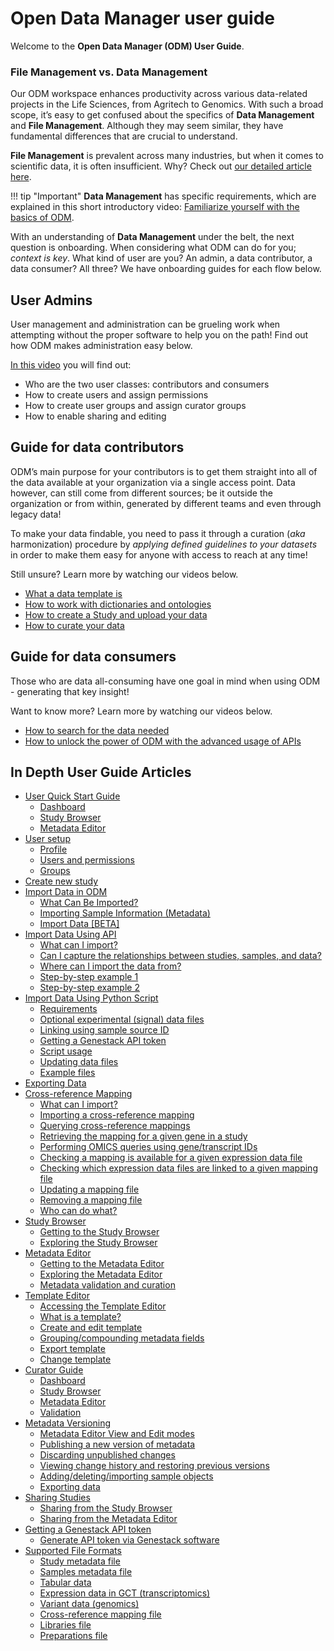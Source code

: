 # Open Data Manager user guide

Welcome to the **Open Data Manager (ODM) User Guide**.

### File Management vs. Data Management

Our ODM workspace enhances productivity across various data-related projects
in the Life Sciences, from Agritech to Genomics.
With such a broad scope, it’s easy to get confused about the specifics of
**Data Management** and **File Management**. Although they may seem similar,
they have fundamental differences that are crucial to understand.

**File Management** is prevalent across many industries, but when it comes to 
scientific data, it is often insufficient.
Why? Check out [our detailed article here](https://genestack.com/news/blog/data-management-in-life-sciences-key-concepts/).

!!! tip "Important" 
    **Data Management** has specific requirements, which are explained in this 
    short introductory video: [Familiarize yourself with the basics of ODM](https://www.youtube.com/watch?v=-p-_0MMAtHM&list=PLqGSwEO9VFw0fuFPC7MD0CLJw7ZLmXiLk&index=6).

With an understanding of **Data Management** under the belt, the next question
is onboarding. When considering what ODM can do for you; *context is key*. What
kind of user are you? An admin, a data contributor, a data consumer? All three?
We have onboarding guides for each flow below.

## User Admins

User management and administration can be grueling work when attempting without
the proper software to help you on the path! Find out how ODM makes
administration easy below.

[In this video](https://www.youtube.com/watch?v=8Jz0VT6ZwG0&list=PLqGSwEO9VFw1L0gPg2CgrLMnPsS3oGn3T&index=2) you will find out:

* Who are the two user classes: contributors and consumers
* How to create users and assign permissions
* How to create user groups and assign curator groups
* How to enable sharing and editing

## Guide for data contributors

ODM’s main purpose for your contributors is to get them straight into all of
the data available at your organization via a single access point. Data
however, can still come from different sources; be it outside the organization
or from within, generated by different teams and even through legacy data!

To make your data findable, you need to pass it through a curation (*aka*
harmonization) procedure by *applying defined guidelines to your datasets* in
order to make them easy for anyone with access to reach at any time!

Still unsure? Learn more by watching our videos below.

* [What a data template is](https://www.youtube.com/watch?v=PJkr5AMVPGo&list=PLqGSwEO9VFw1L0gPg2CgrLMnPsS3oGn3T&index=5)
* [How to work with dictionaries and ontologies](https://www.youtube.com/watch?v=M62EmQZz0kw&list=PLqGSwEO9VFw1L0gPg2CgrLMnPsS3oGn3T&index=4)
* [How to create a Study and upload your data](https://www.youtube.com/watch?v=Z_wrz1JT6-s&list=PLqGSwEO9VFw1L0gPg2CgrLMnPsS3oGn3T&index=6)
* [How to curate your data](https://www.youtube.com/watch?v=22z-bUvjPO0&list=PLqGSwEO9VFw1L0gPg2CgrLMnPsS3oGn3T&index=1)

## Guide for data consumers

Those who are data all-consuming have one goal in mind when using ODM - generating that key insight!

Want to know more? Learn more by watching our videos below.

* [How to search for the data needed](https://www.youtube.com/watch?v=Gunh_fFIHB4&list=PLqGSwEO9VFw1L0gPg2CgrLMnPsS3oGn3T&index=3)
* [How to unlock the power of ODM with the advanced usage of APIs](https://www.youtube.com/watch?v=7bLXBLp6Cxs&list=PLqGSwEO9VFw0fuFPC7MD0CLJw7ZLmXiLk&index=1)

## In Depth User Guide Articles

* [User Quick Start Guide](doc-odm-user-guide/quickstart_user.md)
    * [Dashboard](doc-odm-user-guide/quickstart_user.md#dashboard)
    * [Study Browser](doc-odm-user-guide/quickstart_user.md#study-browser)
    * [Metadata Editor](doc-odm-user-guide/quickstart_user.md#metadata-editor)
* [User setup](doc-odm-user-guide/setup.md)
    * [Profile](doc-odm-user-guide/setup.md#profile)
    * [Users and permissions](doc-odm-user-guide/setup.md#users-and-permissions)
    * [Groups](doc-odm-user-guide/setup.md#groups)
* [Create new study](doc-odm-user-guide/create-study.md)
* [Import Data in ODM](doc-odm-user-guide/import-samples-spreadsheet.md)
    * [What Can Be Imported?](doc-odm-user-guide/import-samples-spreadsheet.md#what-can-be-imported)
    * [Importing Sample Information (Metadata)](doc-odm-user-guide/import-samples-spreadsheet.md#importing-sample-information-metadata)
    * [Import Data [BETA]](doc-odm-user-guide/import-samples-spreadsheet.md#import-data-beta)
* [Import Data Using API](doc-odm-user-guide/import-data-using-api.md)
    * [What can I import?](doc-odm-user-guide/import-data-using-api.md#what-can-i-import)
    * [Can I capture the relationships between studies, samples, and data?](doc-odm-user-guide/import-data-using-api.md#can-i-capture-the-relationships-between-studies-samples-and-data)
    * [Where can I import the data from?](doc-odm-user-guide/import-data-using-api.md#where-can-i-import-the-data-from)
    * [Step-by-step example 1](doc-odm-user-guide/import-data-using-api.md#step-by-step-example-1)
    * [Step-by-step example 2](doc-odm-user-guide/import-data-using-api.md#step-by-step-example-2)
* [Import Data Using Python Script](doc-odm-user-guide/import-data-using-python-script.md)
    * [Requirements](doc-odm-user-guide/import-data-using-python-script.md#requirements)
    * [Optional experimental (signal) data files](doc-odm-user-guide/import-data-using-python-script.md#optional-experimental-signal-data-files)
    * [Linking using sample source ID](doc-odm-user-guide/import-data-using-python-script.md#linking-using-sample-source-id)
    * [Getting a Genestack API token](doc-odm-user-guide/import-data-using-python-script.md#getting-a-genestack-api-token)
    * [Script usage](doc-odm-user-guide/import-data-using-python-script.md#script-usage)
    * [Updating data files](doc-odm-user-guide/import-data-using-python-script.md#updating-data-files)
    * [Example files](doc-odm-user-guide/import-data-using-python-script.md#example-files)
* [Exporting Data](doc-odm-user-guide/exporting-data.md)
* [Cross-reference Mapping](doc-odm-user-guide/xref-mapping.md)
    * [What can I import?](doc-odm-user-guide/xref-mapping.md#what-can-i-import)
    * [Importing a cross-reference mapping](doc-odm-user-guide/xref-mapping.md#importing-a-cross-reference-mapping)
    * [Querying cross-reference mappings](doc-odm-user-guide/xref-mapping.md#querying-cross-reference-mappings)
    * [Retrieving the mapping for a given gene in a study](doc-odm-user-guide/xref-mapping.md#retrieving-the-mapping-for-a-given-gene-in-a-study)
    * [Performing OMICS queries using gene/transcript IDs](doc-odm-user-guide/xref-mapping.md/#performing-omics-queries-using-genetranscript-ids)
    * [Checking a mapping is available for a given expression data file](doc-odm-user-guide/xref-mapping.md#checking-a-mapping-is-available-for-a-given-expression-data-file)
    * [Checking which expression data files are linked to a given mapping file](doc-odm-user-guide/xref-mapping.md#checking-which-expression-data-files-are-linked-to-a-given-mapping-file)
    * [Updating a mapping file](doc-odm-user-guide/xref-mapping.md#updating-a-mapping-file)
    * [Removing a mapping file](doc-odm-user-guide/xref-mapping.md#removing-a-mapping-file)
    * [Who can do what?](doc-odm-user-guide/xref-mapping.md#who-can-do-what)
* [Study Browser](doc-odm-user-guide/studybrowser.md)
    * [Getting to the Study Browser](doc-odm-user-guide/studybrowser.md#getting-to-the-study-browser)
    * [Exploring the Study Browser](doc-odm-user-guide/studybrowser.md#exploring-the-study-browser)
* [Metadata Editor](doc-odm-user-guide/metadata-editor.md)
    * [Getting to the Metadata Editor](doc-odm-user-guide/metadata-editor.md#getting-to-the-metadata-editor)
    * [Exploring the Metadata Editor](doc-odm-user-guide/metadata-editor.md#exploring-the-metadata-editor)
    * [Metadata validation and curation](doc-odm-user-guide/metadata-editor.md#metadata-validation-and-curation)
* [Template Editor](doc-odm-user-guide/template-editor.md)
    * [Accessing the Template Editor](doc-odm-user-guide/template-editor.md#accessing-the-template-editor)
    * [What is a template?](doc-odm-user-guide/template-editor.md#what-is-a-template)
    * [Create and edit template](doc-odm-user-guide/template-editor.md#create-and-edit-template)
    * [Grouping/compounding metadata fields](doc-odm-user-guide/template-editor.md/#groupingcompounding-metadata-fields)
    * [Export template](doc-odm-user-guide/template-editor.md#export-template)
    * [Change template](doc-odm-user-guide/template-editor.md#change-template)
* [Curator Guide](doc-odm-user-guide/curator_guide.md)
    * [Dashboard](doc-odm-user-guide/curator_guide.md#dashboard)
    * [Study Browser](doc-odm-user-guide/curator_guide.md#study-browser)
    * [Metadata Editor](doc-odm-user-guide/curator_guide.md#metadata-editor)
    * [Validation](doc-odm-user-guide/curator_guide.md#validation)
* [Metadata Versioning](doc-odm-user-guide/versioning.md)
    * [Metadata Editor View and Edit modes](doc-odm-user-guide/versioning.md#metadata-editor-view-and-edit-modes)
    * [Publishing a new version of metadata](doc-odm-user-guide/versioning.md#publishing-a-new-version-of-metadata)
    * [Discarding unpublished changes](doc-odm-user-guide/versioning.md#discarding-unpublished-changes)
    * [Viewing change history and restoring previous versions](doc-odm-user-guide/versioning.md#viewing-change-history-and-restoring-previous-versions)
    * [Adding/deleting/importing sample objects](doc-odm-user-guide/versioning.md/#addingdeletingimporting-sample-objects)
    * [Exporting data](doc-odm-user-guide/versioning.md#exporting-data)
* [Sharing Studies](doc-odm-user-guide/sharing.md)
    * [Sharing from the Study Browser](doc-odm-user-guide/sharing.md#sharing-from-the-study-browser)
    * [Sharing from the Metadata Editor](doc-odm-user-guide/sharing.md#sharing-from-the-metainfo-editor)
* [Getting a Genestack API token](doc-odm-user-guide/getting-a-genestack-api-token.md)
    * [Generate API token via Genestack software](doc-odm-user-guide/getting-a-genestack-api-token.md#generate-api-token-via-genestack-software)
* [Supported File Formats](doc-odm-user-guide/supported-formats.md)
    * [Study metadata file](doc-odm-user-guide/supported-formats.md#study-metadata-file)
    * [Samples metadata file](doc-odm-user-guide/supported-formats.md#samples-metadata-file)
    * [Tabular data](doc-odm-user-guide/supported-formats.md#tabular-data)
    * [Expression data in GCT (transcriptomics)](doc-odm-user-guide/supported-formats.md#expression-data-in-gct-transcriptomics)
    * [Variant data (genomics)](doc-odm-user-guide/supported-formats.md#variant-data-genomics)
    * [Cross-reference mapping file](doc-odm-user-guide/supported-formats.md#cross-reference-mapping-file)
    * [Libraries file](doc-odm-user-guide/supported-formats.md#libraries-file)
    * [Preparations file](doc-odm-user-guide/supported-formats.md#preparations-file)
